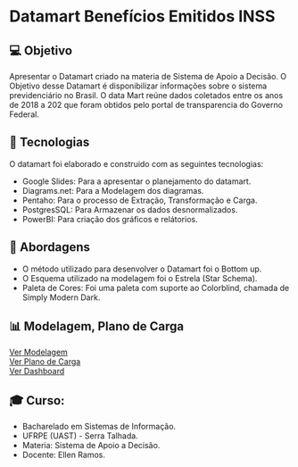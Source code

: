 # Datamart Benefícios Emitidos INSS
 
## 💻 Objetivo

Apresentar o Datamart criado na materia de Sistema de Apoio a Decisão.
O Objetivo desse Datamart é disponibilizar informações sobre o sistema previdenciário no Brasil. O data Mart reúne dados coletados entre os anos de 2018 a 202 que foram obtidos pelo portal de transparencia do Governo Federal. 

## 🚀 Tecnologias
O datamart foi elaborado e construido com as seguintes tecnologias:

- Google Slides: Para a apresentar o planejamento do datamart. 
- Diagrams.net: Para a Modelagem dos diagramas.
- Pentaho: Para o processo de Extração, Transformação e Carga.
- PostgresSQL: Para Armazenar os dados desnormalizados.
- PowerBI: Para criação dos gráficos e relátorios.

## 💭 Abordagens

- O método utilizado para desenvolver o Datamart foi o Bottom up.
- O Esquema utilizado na modelagem foi o Estrela (Star Schema).
- Paleta de Cores: Foi uma paleta com suporte ao Colorblind, chamada de Simply Modern Dark.

## 📊 Modelagem, Plano de Carga<!--,  Consultas OLAP e Dashboard -->

[Ver Modelagem](Readmes/modelagem.md)</br>
[Ver Plano de Carga](Readmes/planoDeCarga.md)</br>
[Ver Dashboard](https://encurtador.com.br/nqCZ5)

<!-- 
[Ver Consultas](Readmes/PlanoDeCarga.md)</br>

-->

## 🎓 Curso:
 - Bacharelado em Sistemas de Informação.
 - UFRPE (UAST) - Serra Talhada.
 - Materia: Sistema de Apoio a Decisão.
 - Docente: Ellen Ramos.

